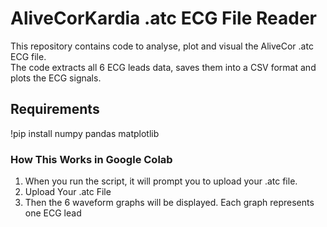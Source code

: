 # AliveCorKardia .atc ECG File Reader
 This repository contains code to analyse, plot and visual the AliveCor .atc ECG file.  
 The code extracts all 6 ECG leads data, saves them into a CSV format and plots the ECG signals.

## Requirements
!pip install numpy pandas matplotlib

### How This Works in Google Colab
1. When you run the script, it will prompt you to upload your .atc file.
2. Upload Your .atc File
3. Then the 6 waveform graphs will be displayed. Each graph represents one ECG lead
